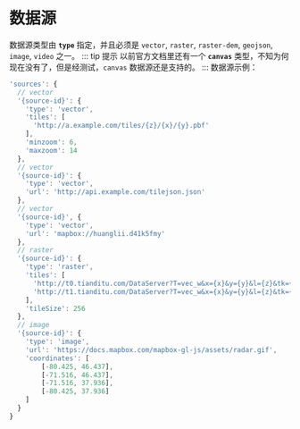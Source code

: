 # 数据源
数据源类型由 **`type`** 指定，并且必须是 `vector`, `raster`, `raster-dem`, `geojson`, `image`, `video` 之一。
::: tip 提示
以前官方文档里还有一个 **`canvas`** 类型，不知为何现在没有了，但是经测试，`canvas` 数据源还是支持的。
:::
数据源示例：
``` js
'sources': {
  // vector
  '{source-id}': {
    'type': 'vector',
    'tiles': [
      'http://a.example.com/tiles/{z}/{x}/{y}.pbf'
    ],
    'minzoom': 6,
    'maxzoom': 14
  },
  // vector
  '{source-id}': {
    'type': 'vector',
    'url': 'http://api.example.com/tilejson.json'
  },
  // vector
  '{source-id}', {
    'type': 'vector',
    'url': 'mapbox://huanglii.d41k5fmy'
  },
  // raster
  '{source-id}': {
    'type': 'raster',
    'tiles': [
      'http://t0.tianditu.com/DataServer?T=vec_w&x={x}&y={y}&l={z}&tk={天地图 key}',
      'http://t1.tianditu.com/DataServer?T=vec_w&x={x}&y={y}&l={z}&tk={天地图 key}'
    ],
    'tileSize': 256
  },
  // image
  '{source-id}': {
    'type': 'image',
    'url': 'https://docs.mapbox.com/mapbox-gl-js/assets/radar.gif',
    'coordinates': [
        [-80.425, 46.437],
        [-71.516, 46.437],
        [-71.516, 37.936],
        [-80.425, 37.936]
    ]
  }
}
```
